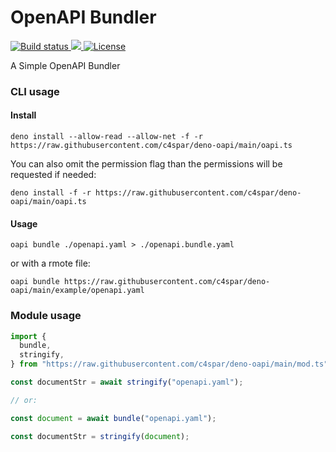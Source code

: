 # OpenAPI Bundler

<p>
  <a href="https://github.com/c4spar/deno-oapi/actions/workflows/test.yml">
    <img alt="Build status" src="https://github.com/c4spar/deno-oapi/workflows/Test/badge.svg?branch=main" />
  </a>
  <a href="https://codecov.io/gh/c4spar/deno-oapi">
    <img src="https://codecov.io/gh/c4spar/deno-oapi/branch/main/graph/badge.svg"/>
  </a>
  <a href="../LICENSE">
    <img alt="License" src="https://img.shields.io/github/license/c4spar/deno-oapi?logo=github" />
  </a>
</p>

A Simple OpenAPI Bundler

### CLI usage

#### Install

```shell
deno install --allow-read --allow-net -f -r https://raw.githubusercontent.com/c4spar/deno-oapi/main/oapi.ts
```

You can also omit the permission flag than the permissions will be requested if
needed:

```shell
deno install -f -r https://raw.githubusercontent.com/c4spar/deno-oapi/main/oapi.ts
```

#### Usage

```shell
oapi bundle ./openapi.yaml > ./openapi.bundle.yaml
```

or with a rmote file:

```shell
oapi bundle https://raw.githubusercontent.com/c4spar/deno-oapi/main/example/openapi.yaml
```

### Module usage

```typescript
import {
  bundle,
  stringify,
} from "https://raw.githubusercontent.com/c4spar/deno-oapi/main/mod.ts";

const documentStr = await stringify("openapi.yaml");

// or:

const document = await bundle("openapi.yaml");

const documentStr = stringify(document);
```
